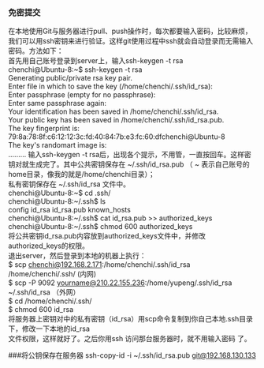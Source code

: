 ### 免密提交
在本地使用Git与服务器进行pull、push操作时，每次都要输入密码，比较麻烦，我们可以用ssh密钥来进行验证。这样git使用过程中ssh就会自动登录而无需输入密码。方法如下：  
首先用自己账号登录到server上，输入ssh-keygen -t rsa  
chenchi@Ubuntu-8:~$ ssh-keygen -t rsa  
Generating public/private rsa key pair.  
Enter file in which to save the key (/home/chenchi/.ssh/id_rsa):  
 Enter passphrase (empty for no passphrase):  
 Enter same passphrase again:  
 Your identification has been saved in /home/chenchi/.ssh/id_rsa.  
Your public key has been saved in /home/chenchi/.ssh/id_rsa.pub.  
The key fingerprint is:  
79:8a:78:8f:c6:12:12:3c:fd:40:84:7b:e3:fc:60:dfchenchi@Ubuntu-8  
The key's randomart image is:  
.........
输入ssh-keygen -t rsa后，出现各个提示，不用管，一直按回车。这样密钥对就生成完了。其中公共密钥保存在 ~/.ssh/id_rsa.pub （ ~ 表示自己账号的home目录，像我的就是/home/chenchi目录）；  
私有密钥保存在 ~/.ssh/id_rsa 文件中。  
chenchi@Ubuntu-8:~$ cd .ssh/  
chenchi@Ubuntu-8:~/.ssh$ ls  
config  id_rsa  id_rsa.pub  known_hosts  
chenchi@Ubuntu-8:~/.ssh$ cat id_rsa.pub  >> authorized_keys  
chenchi@Ubuntu-8:~/.ssh$ chmod 600 authorized_keys  
将公共密钥id_rsa.pub内容放到authorized_keys文件中，并修改authorized_keys的权限。  
退出server，然后登录到本地的机器上执行：  
$ scp chenchi@192.168.2.171:/home/chenchi/.ssh/id_rsa   /home/chenchi/.ssh/  (内网)  
$ scp -P 9092  yourname@210.22.155.236:/home/yupeng/.ssh/id_rsa   ~/.ssh/id_rsa （外网）  
$ cd /home/chenchi/.ssh/  
$ chmod 600 id_rsa  
将服务器上密钥对中的私有密钥（id_rsa）用scp命令复制到你自己本地.ssh目录下，修改一下本地的id_rsa  
文件权限，这样就好了。之后你用ssh 访问那台服务器时，就不用输入密码 了。

###将公钥保存在服务器
ssh-copy-id -i ~/.ssh/id_rsa.pub git@192.168.130.133

  